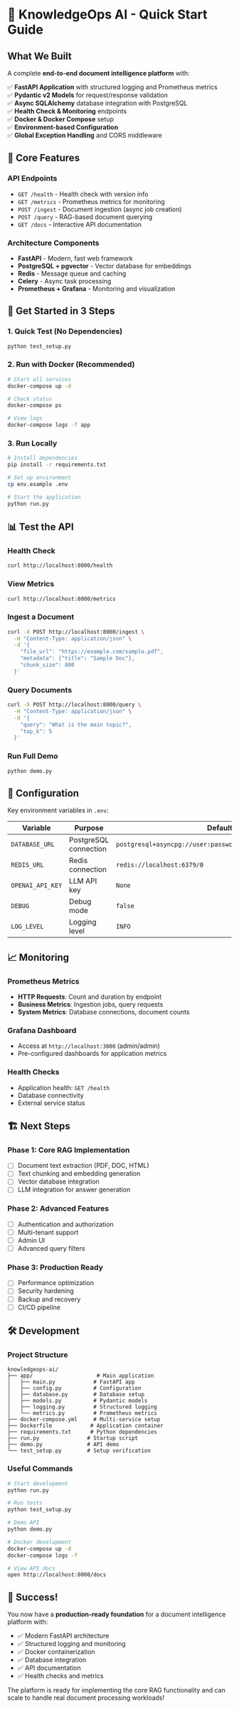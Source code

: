 # 🚀 KnowledgeOps AI - Quick Start Guide

## What We Built

A complete **end-to-end document intelligence platform** with:

✅ **FastAPI Application** with structured logging and Prometheus metrics  
✅ **Pydantic v2 Models** for request/response validation  
✅ **Async SQLAlchemy** database integration with PostgreSQL  
✅ **Health Check & Monitoring** endpoints  
✅ **Docker & Docker Compose** setup  
✅ **Environment-based Configuration**  
✅ **Global Exception Handling** and CORS middleware  

## 🎯 Core Features

### API Endpoints
- `GET /health` - Health check with version info
- `GET /metrics` - Prometheus metrics for monitoring
- `POST /ingest` - Document ingestion (async job creation)
- `POST /query` - RAG-based document querying
- `GET /docs` - Interactive API documentation

### Architecture Components
- **FastAPI** - Modern, fast web framework
- **PostgreSQL + pgvector** - Vector database for embeddings
- **Redis** - Message queue and caching
- **Celery** - Async task processing
- **Prometheus + Grafana** - Monitoring and visualization

## 🚀 Get Started in 3 Steps

### 1. Quick Test (No Dependencies)
```bash
python test_setup.py
```

### 2. Run with Docker (Recommended)
```bash
# Start all services
docker-compose up -d

# Check status
docker-compose ps

# View logs
docker-compose logs -f app
```

### 3. Run Locally
```bash
# Install dependencies
pip install -r requirements.txt

# Set up environment
cp env.example .env

# Start the application
python run.py
```

## 📊 Test the API

### Health Check
```bash
curl http://localhost:8000/health
```

### View Metrics
```bash
curl http://localhost:8000/metrics
```

### Ingest a Document
```bash
curl -X POST http://localhost:8000/ingest \
  -H "Content-Type: application/json" \
  -d '{
    "file_url": "https://example.com/sample.pdf",
    "metadata": {"title": "Sample Doc"},
    "chunk_size": 800
  }'
```

### Query Documents
```bash
curl -X POST http://localhost:8000/query \
  -H "Content-Type: application/json" \
  -d '{
    "query": "What is the main topic?",
    "top_k": 5
  }'
```

### Run Full Demo
```bash
python demo.py
```

## 🔧 Configuration

Key environment variables in `.env`:

| Variable | Purpose | Default |
|----------|---------|---------|
| `DATABASE_URL` | PostgreSQL connection | `postgresql+asyncpg://user:password@localhost/knowledgeops` |
| `REDIS_URL` | Redis connection | `redis://localhost:6379/0` |
| `OPENAI_API_KEY` | LLM API key | `None` |
| `DEBUG` | Debug mode | `false` |
| `LOG_LEVEL` | Logging level | `INFO` |

## 📈 Monitoring

### Prometheus Metrics
- **HTTP Requests**: Count and duration by endpoint
- **Business Metrics**: Ingestion jobs, query requests
- **System Metrics**: Database connections, document counts

### Grafana Dashboard
- Access at `http://localhost:3000` (admin/admin)
- Pre-configured dashboards for application metrics

### Health Checks
- Application health: `GET /health`
- Database connectivity
- External service status

## 🏗️ Next Steps

### Phase 1: Core RAG Implementation
- [ ] Document text extraction (PDF, DOC, HTML)
- [ ] Text chunking and embedding generation
- [ ] Vector database integration
- [ ] LLM integration for answer generation

### Phase 2: Advanced Features
- [ ] Authentication and authorization
- [ ] Multi-tenant support
- [ ] Admin UI
- [ ] Advanced query filters

### Phase 3: Production Ready
- [ ] Performance optimization
- [ ] Security hardening
- [ ] Backup and recovery
- [ ] CI/CD pipeline

## 🛠️ Development

### Project Structure
```
knowledgeops-ai/
├── app/                    # Main application
│   ├── main.py            # FastAPI app
│   ├── config.py          # Configuration
│   ├── database.py        # Database setup
│   ├── models.py          # Pydantic models
│   ├── logging.py         # Structured logging
│   └── metrics.py         # Prometheus metrics
├── docker-compose.yml     # Multi-service setup
├── Dockerfile            # Application container
├── requirements.txt      # Python dependencies
├── run.py               # Startup script
├── demo.py              # API demo
└── test_setup.py        # Setup verification
```

### Useful Commands
```bash
# Start development
python run.py

# Run tests
python test_setup.py

# Demo API
python demo.py

# Docker development
docker-compose up -d
docker-compose logs -f

# View API docs
open http://localhost:8000/docs
```

## 🎉 Success!

You now have a **production-ready foundation** for a document intelligence platform with:

- ✅ Modern FastAPI architecture
- ✅ Structured logging and monitoring
- ✅ Docker containerization
- ✅ Database integration
- ✅ API documentation
- ✅ Health checks and metrics

The platform is ready for implementing the core RAG functionality and can scale to handle real document processing workloads!
